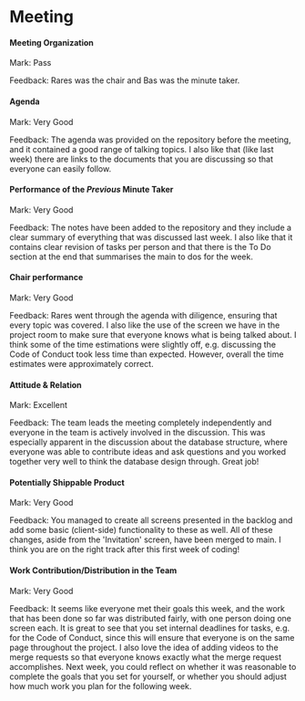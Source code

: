 # Meeting

#### Meeting Organization

Mark: Pass

Feedback: Rares was the chair and Bas was the minute taker. 

#### Agenda 

Mark: Very Good

Feedback: The agenda was provided on the repository before the meeting, and it contained a good range of talking topics. I also like that (like last week) there are links to the documents that you are discussing so that everyone can easily follow. 

#### Performance of the *Previous* Minute Taker

Mark: Very Good

Feedback: The notes have been added to the repository and they include a clear summary of everything that was discussed last week. I also like that it contains clear revision of tasks per person and that there is the To Do section at the end that summarises the main to dos for the week. 

#### Chair performance

Mark: Very Good

Feedback: Rares went through the agenda with diligence, ensuring that every topic was covered. I also like the use of the screen we have in the project room to make sure that everyone knows what is being talked about. I think some of the time estimations were slightly off, e.g. discussing the Code of Conduct took less time than expected. However, overall the time estimates were approximately correct. 

#### Attitude & Relation

Mark: Excellent

Feedback: The team leads the meeting completely independently and everyone in the team is actively involved in the discussion. This was especially apparent in the discussion about the database structure, where everyone was able to contribute ideas and ask questions and you worked together very well to think the database design through. Great job!

#### Potentially Shippable Product

Mark: Very Good

Feedback: You managed to create all screens presented in the backlog and add some basic (client-side) functionality to these as well. All of these changes, aside from the 'Invitation' screen, have been merged to main. I think you are on the right track after this first week of coding!

#### Work Contribution/Distribution in the Team

Mark: Very Good

Feedback: It seems like everyone met their goals this week, and the work that has been done so far was distributed fairly, with one person doing one screen each. It is great to see that you set internal deadlines for tasks, e.g. for the Code of Conduct, since this will ensure that everyone is on the same page throughout the project. I also love the idea of adding videos to the merge requests so that everyone knows exactly what the merge request accomplishes. Next week, you could reflect on whether it was reasonable to complete the goals that you set for yourself, or whether you should adjust how much work you plan for the following week. 
